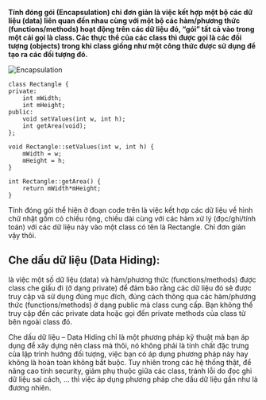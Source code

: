 **Tính đóng gói (Encapsulation) chỉ đơn giản là việc kết hợp một bộ các dữ liệu (data) liên quan đến nhau cùng với một bộ các hàm/phương thức (functions/methods) hoạt động trên các dữ liệu đó, “gói” tất cả vào trong một cái gọi là class.  Các thực thể của các class thì được gọi là các đối tượng (objects) trong khi class giống như một công thức được sử dụng để tạo ra các đối tượng đó.**

![Encapsulation](https://cppdeveloper.com/wp-content/uploads/2019/01/encapsulation_.png)

```
class Rectangle {
private:
    int mWidth;
    int mHeight;
public:
    void setValues(int w, int h);
    int getArea(void);
};

void Rectangle::setValues(int w, int h) {
    mWidth = w;
    mHeight = h;
}

int Rectangle::getArea() {
    return mWidth*mHeight;
}
```
Tính đóng gói thể hiện ở đoạn code trên là việc kết hợp các dữ liệu về hình chữ nhật gồm có chiều rộng, chiều dài cùng với các hàm xử lý (đọc/ghi/tính toán) với các dữ liệu này vào một class có tên là Rectangle. Chỉ đơn giản vậy thôi.


## Che dấu dữ liệu  (Data Hiding):
là việc một số dữ liệu (data) và hàm/phương thức (functions/methods) được class che giấu đi (ở dạng private) để đảm bảo rằng các dữ liệu đó sẽ được truy cập và sử dụng đúng mục đích, đúng cách thông qua các hàm/phương thức (functions/methods) ở dạng public mà class cung cấp. Bạn không thể truy cập đến các private data hoặc gọi đến private methods của class từ bên ngoài class đó.

Che dấu dữ liệu – Data Hiding chỉ là một phương pháp kỹ thuật mà bạn áp dụng để xây dựng nên class mà thôi, nó không phải là tính chất đặc trưng của lập trình hướng đối tượng, việc bạn có áp dụng phương pháp này hay không là hoàn toàn không bắt buộc. Tuy nhiên trong các hệ thống thật, để nâng cao tính security, giảm phụ thuộc giữa các class, tránh lỗi do đọc ghi dữ liệu sai cách, …  thì việc áp dụng phương pháp che dấu dữ liệu gần như là đương nhiên.
